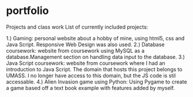 # portfolio
Projects and class work 
List of currently included projects:

1.) Gaming: personal website about a hobby of mine, using html5, css and Java Script. Responsive Web Design was also used.
2.) Database coursework: website from coursework using MySQL as a database.Management section on handling data input to the database.
3.) Java Script coursework: website from coursework where I had an introduction to Java Script. The domain that hosts this project belongs to UMASS. I no longer have access to this domain, but the JS code is stil accessable. 
4.) Alien Invasion game using Python: Using Pygame to create a game based off a text book example with features added by myself.


